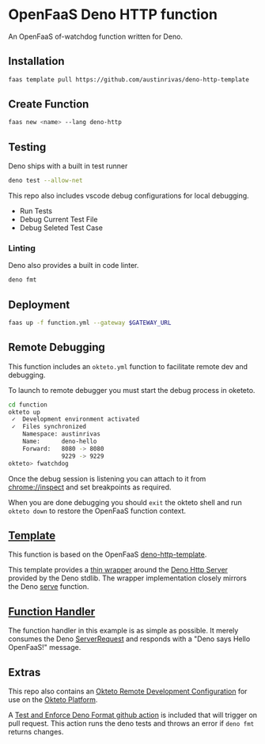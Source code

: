 OpenFaaS Deno HTTP function
=============================================

An OpenFaaS of-watchdog function written for Deno.

## Installation

```sh
faas template pull https://github.com/austinrivas/deno-http-template
```

## Create Function

```sh
faas new <name> --lang deno-http
```

## Testing

Deno ships with a built in test runner

```sh
deno test --allow-net
```

This repo also includes vscode debug configurations for local debugging.
  - Run Tests
  - Debug Current Test File
  - Debug Seleted Test Case
  
### Linting

Deno also provides a built in code linter.

```sh
deno fmt
```

## Deployment

```sh
faas up -f function.yml --gateway $GATEWAY_URL
```

## Remote Debugging

This function includes an `okteto.yml` function to facilitate remote dev and debugging.

To launch to remote debugger you must start the debug process in oketeto.

```bash
cd function
okteto up
 ✓  Development environment activated
 ✓  Files synchronized
    Namespace: austinrivas
    Name:      deno-hello
    Forward:   8080 -> 8080
               9229 -> 9229
okteto> fwatchdog
```

Once the debug session is listening you can attach to it from [chrome://inspect](chrome://inspect) and set breakpoints as required.

When you are done debugging you should `exit` the okteto shell and run `okteto down` to restore the OpenFaaS function context.

## [Template](https://github.com/austinrivas/deno-http-template)

This function is based on the OpenFaaS [deno-http-template](https://github.com/austinrivas/deno-http-template).

This template provides a [thin wrapper](https://github.com/austinrivas/deno-http-template/blob/master/template/deno-http/lib/wrapper.ts) around the [Deno Http Server](https://doc.deno.land/https/deno.land/std/http/server.ts) provided by the Deno stdlib. The wrapper implementation closely mirrors the Deno [serve](https://doc.deno.land/https/deno.land/std/http/server.ts#serve) function.

## [Function Handler](https://github.com/austinrivas/openfaas_deno_func/blob/master/function/handler.ts)

The function handler in this example is as simple as possible. It merely consumes the Deno [ServerRequest](https://doc.deno.land/https/deno.land/std/http/server.ts#ServerRequest) and responds with a "Deno says Hello OpenFaaS!" message.

## Extras

This repo also contains an [Okteto Remote Development Configuration](https://github.com/austinrivas/openfaas_deno_func/blob/master/function/okteto.yml) for use on the [Okteto Platform](https://okteto.com/).

A [Test and Enforce Deno Format github action](https://github.com/austinrivas/openfaas_deno_func/blob/master/.github/workflows/test-fmt-deno.yml) is included that will trigger on pull request. This action runs the deno tests and throws an error if `deno fmt` returns changes.

